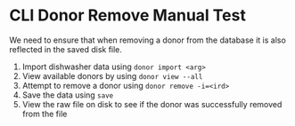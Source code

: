 # CLI Donor Remove Manual Test

We need to ensure that when removing a donor from the database it is also reflected in the saved disk file.

1. Import dishwasher data using `donor import <arg>`
2. View available donors by using `donor view --all`
3. Attempt to remove a donor using `donor remove -i=<ird>`
3. Save the data using `save`
4. View the raw file on disk to see if the donor was successfully removed from the file